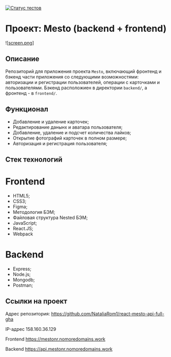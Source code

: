 [![Статус тестов](../../actions/workflows/tests.yml/badge.svg)](../../actions/workflows/tests.yml)

# Проект: Mesto (backend + frontend)

![[screen.png](https://i.postimg.cc/bJPSzX1T/screen.png)]

## **Описание**
Репозиторий для приложения проекта `Mesto`, включающий фронтенд и бэкенд части приложения со следующими возможностями: авторизации и регистрации пользователей, операции с карточками и пользователями. Бэкенд расположиен в директории `backend/`, а фронтенд - в `frontend/`. 


## **Функционал**

- Добавление и удаление карточек;
- Редактирование данынх и аватара пользователя;
- Добавление, удаление и подсчет количества лайков;
- Открытие фотографий карточек в полном размере;
- Авторизация и регистрация пользователя;

## **Стек технологий**

# Frontend

- HTML5;
- CSS3;
- Figma;
- Методология БЭМ;
- Файловая структура Nested БЭМ;
- JavaScript;
- React.JS;
- Webpack

# Backend

- Express;
- Node.js;
- Mongodb;
- Postman;

## Ссылки на проект

Адрес репозитория: https://github.com/NataliaRom1/react-mesto-api-full-gha

IP-адрес 158.160.36.129

Frontend https://mestonr.nomoredomains.work

Backend https://api.mestonr.nomoredomains.work
